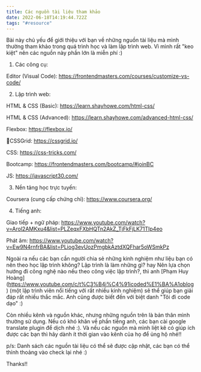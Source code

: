 ```yaml
---
title: Các nguồn tài liệu tham khảo
date: 2022-06-18T14:19:44.722Z
tags: "#resource"
---
```

Bài này chủ yếu để giới thiệu với bạn về những nguồn tài liệu mà mình thường tham khảo trong quá trình học và làm lập trình web. Vì mình rất "keo kiệt" nên các nguồn này phần lớn là miễn phí :)

1. Các công cụ:

Editor (Visual Code): <https://frontendmasters.com/courses/customize-vs-code/>

2. Lập trình web: 

HTML & CSS (Basic): <https://learn.shayhowe.com/html-css/>

HTML & CSS (Advanced): <https://learn.shayhowe.com/advanced-html-css/>

Flexbox: <https://flexbox.io/>

CSSGrid: <https://cssgrid.io/>

CSS: <https://css-tricks.com/>

Bootcamp: <https://frontendmasters.com/bootcamp/#joinBC>

JS: <https://javascript30.com/>

3. Nền tảng học trực tuyến:

Coursera (cung cấp chứng chỉ): <https://www.coursera.org/>

4. Tiếng anh:

Giao tiếp + ngữ pháp: <https://www.youtube.com/watch?v=Arol2AMKxu4&list=PLZeqxFXbHQTn2AkZ_TjFkFjLK71TIp4eo>

Phát âm: <https://www.youtube.com/watch?v=Ew9N4rnfrBA&list=PLiog3evUozPmgbkAztdXQFhar5oWSmkPz> 

Ngoài ra nếu các bạn cần người chia sẻ những kinh nghiệm như liệu bạn có nên theo học lập trình không? Lập trình là làm những gì? hay Nên lựa chọn hướng đi công nghệ nào nếu theo công việc lập trình?, thì anh [Phạm Huy Hoàng] (https://www.youtube.com/c/t%C3%B4i%C4%91icoded%E1%BA%A1oblog) (một lập trình viên nổi tiếng với rất nhiều kinh nghiệm) sẽ thể giúp bạn giải đáp rất nhiều thắc mắc. Anh cũng được biết đến với biệt danh "Tôi đi code dạo" :)

Còn nhiều kênh và nguồn khác, nhưng những nguồn trên là bản thân mình thường sử dụng. Nếu có khó khăn về phần tiếng anh, các bạn cài google translate plugin để dịch nhé :). Và nếu các nguồn mà mình liệt kê có giúp ích được các bạn thì hãy dành ít thời gian vào kênh của họ để ủng hộ nhé!!

p/s: Danh sách các nguồn tài liệu có thể sẽ được cập nhật, các bạn có thể thỉnh thoảng vào check lại nhé :)

Thanks!!